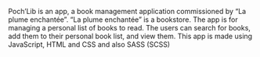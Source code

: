 Poch’Lib 
is an app, a book management application commissioned by “La plume enchantée”. 
“La plume enchantée” is a bookstore. 
The app is for managing a personal list of books to read. 
The users can search for books, add them to their personal book list, and view them.
This app is made using JavaScript, HTML and CSS and also SASS (SCSS)